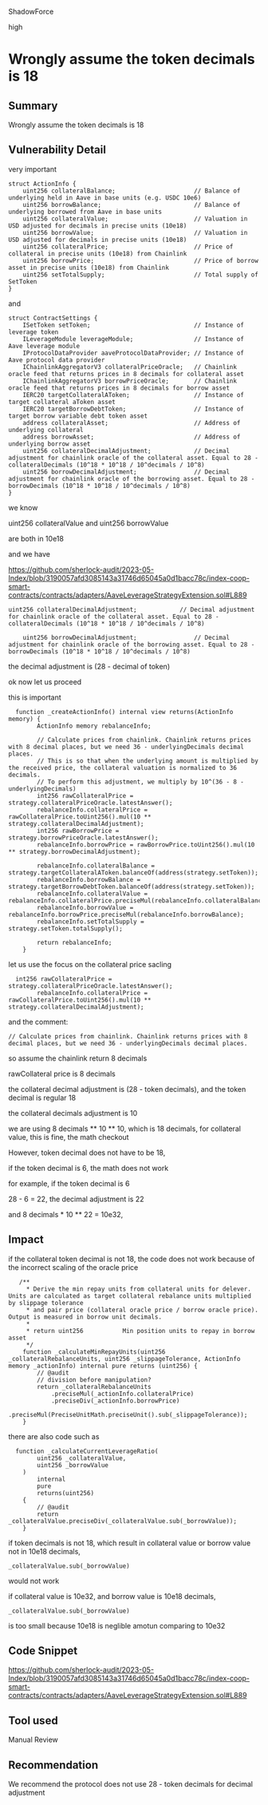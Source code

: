 ShadowForce

high

# Wrongly assume the token decimals is 18

## Summary

Wrongly assume the token decimals is 18

## Vulnerability Detail

very important

```solidity
struct ActionInfo {
	uint256 collateralBalance;                      // Balance of underlying held in Aave in base units (e.g. USDC 10e6)
	uint256 borrowBalance;                          // Balance of underlying borrowed from Aave in base units
	uint256 collateralValue;                        // Valuation in USD adjusted for decimals in precise units (10e18)
	uint256 borrowValue;                            // Valuation in USD adjusted for decimals in precise units (10e18)
	uint256 collateralPrice;                        // Price of collateral in precise units (10e18) from Chainlink
	uint256 borrowPrice;                            // Price of borrow asset in precise units (10e18) from Chainlink
	uint256 setTotalSupply;                         // Total supply of SetToken
}
```

and

```solidity
struct ContractSettings {
	ISetToken setToken;                             // Instance of leverage token
	ILeverageModule leverageModule;                 // Instance of Aave leverage module
	IProtocolDataProvider aaveProtocolDataProvider; // Instance of Aave protocol data provider
	IChainlinkAggregatorV3 collateralPriceOracle;   // Chainlink oracle feed that returns prices in 8 decimals for collateral asset
	IChainlinkAggregatorV3 borrowPriceOracle;       // Chainlink oracle feed that returns prices in 8 decimals for borrow asset
	IERC20 targetCollateralAToken;                  // Instance of target collateral aToken asset
	IERC20 targetBorrowDebtToken;                   // Instance of target borrow variable debt token asset
	address collateralAsset;                        // Address of underlying collateral
	address borrowAsset;                            // Address of underlying borrow asset
	uint256 collateralDecimalAdjustment;            // Decimal adjustment for chainlink oracle of the collateral asset. Equal to 28 - collateralDecimals (10^18 * 10^18 / 10^decimals / 10^8)
	uint256 borrowDecimalAdjustment;                // Decimal adjustment for chainlink oracle of the borrowing asset. Equal to 28 - borrowDecimals (10^18 * 10^18 / 10^decimals / 10^8)
}
```

we know 

uint256 collateralValue and uint256 borrowValue

are both in 10e18

and we have 

https://github.com/sherlock-audit/2023-05-Index/blob/3190057afd3085143a31746d65045a0d1bacc78c/index-coop-smart-contracts/contracts/adapters/AaveLeverageStrategyExtension.sol#L889

```solidity
uint256 collateralDecimalAdjustment;            // Decimal adjustment for chainlink oracle of the collateral asset. Equal to 28 - collateralDecimals (10^18 * 10^18 / 10^decimals / 10^8)

	uint256 borrowDecimalAdjustment;                // Decimal adjustment for chainlink oracle of the borrowing asset. Equal to 28 - borrowDecimals (10^18 * 10^18 / 10^decimals / 10^8)
```

the decimal adjustment is (28 - decimal of token)

ok now let us proceed

this is important

```solidity
  function _createActionInfo() internal view returns(ActionInfo memory) {
        ActionInfo memory rebalanceInfo;

        // Calculate prices from chainlink. Chainlink returns prices with 8 decimal places, but we need 36 - underlyingDecimals decimal places.
        // This is so that when the underlying amount is multiplied by the received price, the collateral valuation is normalized to 36 decimals. 
        // To perform this adjustment, we multiply by 10^(36 - 8 - underlyingDecimals)
        int256 rawCollateralPrice = strategy.collateralPriceOracle.latestAnswer();
        rebalanceInfo.collateralPrice = rawCollateralPrice.toUint256().mul(10 ** strategy.collateralDecimalAdjustment);
        int256 rawBorrowPrice = strategy.borrowPriceOracle.latestAnswer();
        rebalanceInfo.borrowPrice = rawBorrowPrice.toUint256().mul(10 ** strategy.borrowDecimalAdjustment);

        rebalanceInfo.collateralBalance = strategy.targetCollateralAToken.balanceOf(address(strategy.setToken));
        rebalanceInfo.borrowBalance = strategy.targetBorrowDebtToken.balanceOf(address(strategy.setToken));
        rebalanceInfo.collateralValue = rebalanceInfo.collateralPrice.preciseMul(rebalanceInfo.collateralBalance);
        rebalanceInfo.borrowValue = rebalanceInfo.borrowPrice.preciseMul(rebalanceInfo.borrowBalance);
        rebalanceInfo.setTotalSupply = strategy.setToken.totalSupply();

        return rebalanceInfo;
    }
```

let us use the focus on the collateral price sacling

```solidity
  int256 rawCollateralPrice = strategy.collateralPriceOracle.latestAnswer();
        rebalanceInfo.collateralPrice = rawCollateralPrice.toUint256().mul(10 ** strategy.collateralDecimalAdjustment);
```

and the comment:

```solidity
// Calculate prices from chainlink. Chainlink returns prices with 8 decimal places, but we need 36 - underlyingDecimals decimal places.
```

so assume the chainlink return 8 decimals

rawCollateral price is 8 decimals

the collateral decimal adjustment is (28 - token decimals), and the token decimal is regular 18

the collateral decimals adjustment is 10

we are using 8 decimals ** 10 ** 10, which is 18 decimals, for collateral value, this is fine, the math checkout

However, token decimal does not have to be 18,

if the token decimal is 6, the math does not work

for example, if the token decimal is 6

28 - 6 = 22, the decimal adjustment is 22

and 8 decimals * 10 ** 22 = 10e32, 

## Impact

if the collateral token decimal is not 18, the code does not work because of the incorrect scaling of the oracle price

```solidity
   /**
     * Derive the min repay units from collateral units for delever. Units are calculated as target collateral rebalance units multiplied by slippage tolerance
     * and pair price (collateral oracle price / borrow oracle price). Output is measured in borrow unit decimals.
     *
     * return uint256           Min position units to repay in borrow asset
     */
    function _calculateMinRepayUnits(uint256 _collateralRebalanceUnits, uint256 _slippageTolerance, ActionInfo memory _actionInfo) internal pure returns (uint256) {
        // @audit
        // division before manipulation?
        return _collateralRebalanceUnits
            .preciseMul(_actionInfo.collateralPrice)
            .preciseDiv(_actionInfo.borrowPrice)
            .preciseMul(PreciseUnitMath.preciseUnit().sub(_slippageTolerance));
    }
```

there are also code such as 

```solidity
  function _calculateCurrentLeverageRatio(
        uint256 _collateralValue,
        uint256 _borrowValue
    )
        internal
        pure
        returns(uint256)
    {
        // @audit
        return _collateralValue.preciseDiv(_collateralValue.sub(_borrowValue));
    }
```

if token decimals is not 18, which result in collateral value or borrow value not in 10e18 decimals,

```solidity
_collateralValue.sub(_borrowValue)
```

would not work

if collateral value is 10e32, and borrow value is 10e18 decimals,

```solidity
_collateralValue.sub(_borrowValue)
```

is too small because 10e18 is neglible amotun comparing to 10e32

## Code Snippet

https://github.com/sherlock-audit/2023-05-Index/blob/3190057afd3085143a31746d65045a0d1bacc78c/index-coop-smart-contracts/contracts/adapters/AaveLeverageStrategyExtension.sol#L889

## Tool used

Manual Review

## Recommendation

We recommend the protocol does not use 28 - token decimals for decimal adjustment
